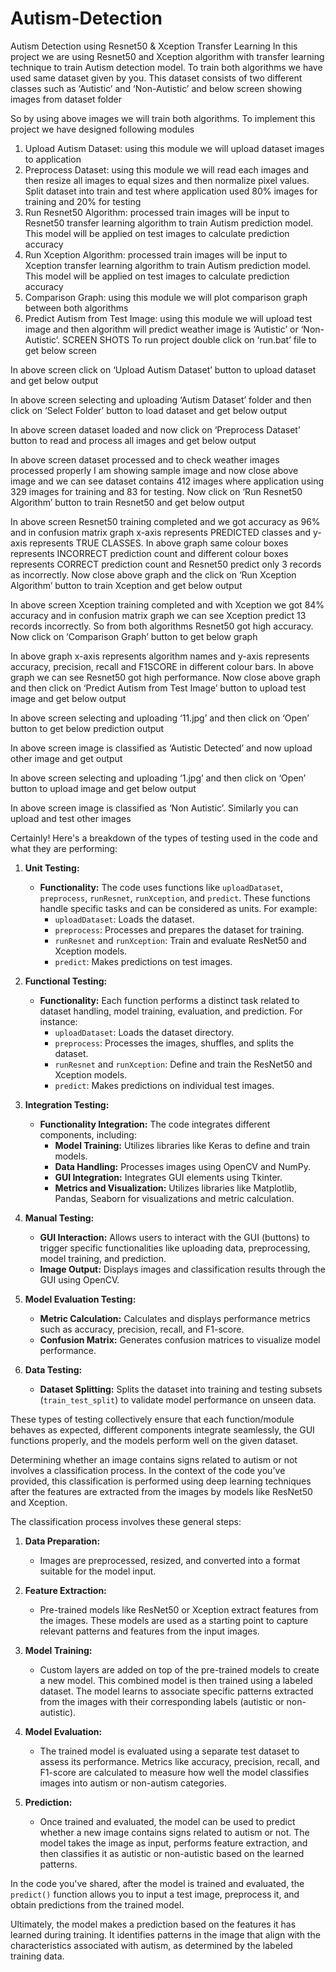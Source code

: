 # Autism-Detection
Autism Detection using Resnet50 & Xception Transfer Learning
In this project we are using Resnet50 and Xception algorithm with transfer learning technique to train Autism detection model. To train both algorithms we have used same dataset given by you. This dataset consists of two different classes such as ‘Autistic’ and ‘Non-Autistic’ and below screen showing images from dataset folder
 
So by using above images we will train both algorithms.
To implement this project we have designed following modules
1)	Upload Autism Dataset: using this module we will upload dataset images to application
2)	Preprocess Dataset: using this module we will read each images and then resize all images to equal sizes and then normalize pixel values. Split dataset into train and test where application used 80% images for training and 20% for testing
3)	Run Resnet50 Algorithm: processed train images will be input to Resnet50 transfer learning algorithm to train Autism prediction model. This model will be applied on test images to calculate prediction accuracy
4)	Run Xception Algorithm: processed train images will be input to Xception transfer learning algorithm to train Autism prediction model. This model will be applied on test images to calculate prediction accuracy
5)	Comparison Graph: using this module we will plot comparison graph between both algorithms
6)	Predict Autism from Test Image: using this module we will upload test image and then algorithm will predict weather image is ‘Autistic’ or ‘Non- Autistic’.
SCREEN SHOTS
To run project double click on ‘run.bat’ file to get below screen
 
In above screen click on ‘Upload Autism Dataset’ button to upload dataset and get below output
 
In above screen selecting and uploading ‘Autism Dataset’ folder and then click on ‘Select Folder’ button to load dataset and get below output
 
In above screen dataset loaded and now click on ‘Preprocess Dataset’ button to read and process all images and get below output
 
In above screen dataset processed and to check weather images processed properly I am showing sample image and now close above image and we can see dataset contains 412 images where application using 329 images for training and 83 for testing. Now click on ‘Run Resnet50 Algorithm’ button to train Resnet50 and get below output
 
In above screen Resnet50 training completed and we got accuracy as 96% and in confusion matrix graph x-axis represents PREDICTED classes and y-axis represents TRUE CLASSES. In above graph same colour boxes represents INCORRECT prediction count and different colour boxes represents CORRECT prediction count and Resnet50 predict only 3 records as incorrectly. Now close above graph and the click on ‘Run Xception Algorithm’ button to train Xception and get below output
 
In above screen Xception training completed and with Xception we got 84% accuracy and in confusion matrix graph we can see Xception predict 13 records incorrectly. So from both algorithms Resnet50 got high accuracy. Now click on ‘Comparison Graph’ button to get below graph
 
In above graph x-axis represents algorithm names and y-axis represents accuracy, precision, recall and F1SCORE in different colour bars. In above graph we can see Resnet50 got high performance. Now close above graph and then click on ‘Predict Autism from Test Image’ button to upload test image and get below output
 
In above screen selecting and uploading ‘11.jpg’ and then click on ‘Open’ button to get below prediction output
 
In above screen image is classified as ‘Autistic Detected’ and now upload other image and get output
 
In above screen selecting and uploading ‘1.jpg’ and then click on ‘Open’ button to upload image and get below output
 
In above screen image is classified as ‘Non Autistic’. Similarly you can upload and test other images

Certainly! Here's a breakdown of the types of testing used in the code and what they are performing:

1. **Unit Testing:**
   - **Functionality:** The code uses functions like `uploadDataset`, `preprocess`, `runResnet`, `runXception`, and `predict`. These functions handle specific tasks and can be considered as units. For example:
     - `uploadDataset`: Loads the dataset.
     - `preprocess`: Processes and prepares the dataset for training.
     - `runResnet` and `runXception`: Train and evaluate ResNet50 and Xception models.
     - `predict`: Makes predictions on test images.

2. **Functional Testing:**
   - **Functionality:** Each function performs a distinct task related to dataset handling, model training, evaluation, and prediction. For instance:
     - `uploadDataset`: Loads the dataset directory.
     - `preprocess`: Processes the images, shuffles, and splits the dataset.
     - `runResnet` and `runXception`: Define and train the ResNet50 and Xception models.
     - `predict`: Makes predictions on individual test images.

3. **Integration Testing:**
   - **Functionality Integration:** The code integrates different components, including:
     - **Model Training:** Utilizes libraries like Keras to define and train models.
     - **Data Handling:** Processes images using OpenCV and NumPy.
     - **GUI Integration:** Integrates GUI elements using Tkinter.
     - **Metrics and Visualization:** Utilizes libraries like Matplotlib, Pandas, Seaborn for visualizations and metric calculation.
  
4. **Manual Testing:**
   - **GUI Interaction:** Allows users to interact with the GUI (buttons) to trigger specific functionalities like uploading data, preprocessing, model training, and prediction.
   - **Image Output:** Displays images and classification results through the GUI using OpenCV.

5. **Model Evaluation Testing:**
   - **Metric Calculation:** Calculates and displays performance metrics such as accuracy, precision, recall, and F1-score.
   - **Confusion Matrix:** Generates confusion matrices to visualize model performance.

6. **Data Testing:**
   - **Dataset Splitting:** Splits the dataset into training and testing subsets (`train_test_split`) to validate model performance on unseen data.

These types of testing collectively ensure that each function/module behaves as expected, different components integrate seamlessly, the GUI functions properly, and the models perform well on the given dataset.

Determining whether an image contains signs related to autism or not involves a classification process. In the context of the code you've provided, this classification is performed using deep learning techniques after the features are extracted from the images by models like ResNet50 and Xception.

The classification process involves these general steps:

1. **Data Preparation:**
   - Images are preprocessed, resized, and converted into a format suitable for the model input.

2. **Feature Extraction:**
   - Pre-trained models like ResNet50 or Xception extract features from the images. These models are used as a starting point to capture relevant patterns and features from the input images.

3. **Model Training:**
   - Custom layers are added on top of the pre-trained models to create a new model. This combined model is then trained using a labeled dataset. The model learns to associate specific patterns extracted from the images with their corresponding labels (autistic or non-autistic).

4. **Model Evaluation:**
   - The trained model is evaluated using a separate test dataset to assess its performance. Metrics like accuracy, precision, recall, and F1-score are calculated to measure how well the model classifies images into autism or non-autism categories.

5. **Prediction:**
   - Once trained and evaluated, the model can be used to predict whether a new image contains signs related to autism or not. The model takes the image as input, performs feature extraction, and then classifies it as autistic or non-autistic based on the learned patterns.

In the code you've shared, after the model is trained and evaluated, the `predict()` function allows you to input a test image, preprocess it, and obtain predictions from the trained model.

Ultimately, the model makes a prediction based on the features it has learned during training. It identifies patterns in the image that align with the characteristics associated with autism, as determined by the labeled training data.

